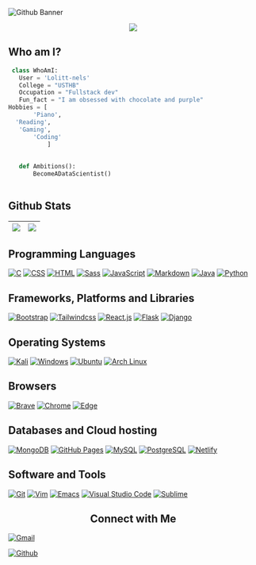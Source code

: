 
![Github Banner](banner.png)

<p align="center">
  <img src="https://readme-typing-svg.herokuapp.com?color=0d8eceF&size=30&center=true&vCenter=true&width=550&height=70&lines=Hey+There,+I'm+meli;I+Love+Machine+learning;An+Open+Source+Enthusiast;Full+Stack+Web+Developer;Loves+To+Build+Projects;A+Problem+Solver;">
</p>



## Who am I? 
<!-- [![Profile views](https://komarev.com/ghpvc/?username=lolitt-nels&label=Profile%20views)](https://github.com/jaydeep-yadav) -->


 ```python
  class WhoAmI:
    User = 'Lolitt-nels'
    College = "USTHB"
    Occupation = "Fullstack dev"
    Fun_fact = "I am obsessed with chocolate and purple"
Hobbies = [
		'Piano',
   'Reading',
 	'Gaming',
		'Coding'
			]
	
	
	def Ambitions():
		BecomeADataScientist()
	
 ```

 
## Github Stats

<img src="https://github-readme-stats.vercel.app/api?username=lolitt-nels&&show_icons=true&count_private=true&theme=github_dark">|<img src="https://github-readme-streak-stats.herokuapp.com/?user=lolitt-nels&theme=blueberry_duo"/>
|---|---|
<!-- <p align="center"><img src="https://github-readme-stats.vercel.app/api/top-langs/?username=lolitt-nels&layout=compact&theme=github_dark"/></p> -->
<!-- <img align="right" height="200px" width="500px" src="https://i.imgur.com/g0fixOT.jpg"> -->
<!-- <a href="#"><img alt="" src=""></a> -->

## Programming Languages

<p>
    <a href="#"><img alt="C" src="https://img.shields.io/badge/C%20-%232370ED.svg?logo=c&logoColor=white"></a>
    <a href="#"><img alt="CSS" src="https://img.shields.io/badge/CSS%20-%231572B6.svg?logo=css3&logoColor=white"></a>
    <a href="#"><img alt="HTML" src="https://img.shields.io/badge/HTML%20-%23E34F26.svg?logo=html5&logoColor=white"></a>
    <a href="#"><img alt="Sass" src="https://img.shields.io/badge/Sass-CC6699?&logo=sass&logoColor=white"></a>
    <a href="#"><img alt="JavaScript" src="https://img.shields.io/badge/JavaScript%20-%23F7DF1E.svg?logo=javascript&logoColor=black"></a>
    <a href="#"><img alt="Markdown" src="https://img.shields.io/badge/Markdown-%23000000.svg?logo=markdown&logoColor=white"></a>
    <a href="#"><img alt="Java" src="https://img.shields.io/badge/java-%23ED8B00.svg?logo=java&logoColor=blue"></a>
    <a href="#"><img alt="Python" src="https://img.shields.io/badge/python-3670A0?logo=python&logoColor=ffdd54"></a>
</p>

## Frameworks, Platforms and Libraries
<p>
   <a href="#"><img alt="Bootstrap" src="https://img.shields.io/badge/Bootstrap-563D7C?logo=bootstrap&logoColor=white"></a>
   <a href="#"><img alt="Tailwindcss" src="https://img.shields.io/badge/tailwindcss-%2338B2AC.svg?logo=tailwindcss&logoColor=white"></a>
	<a href="#"><img alt="React.js" src="https://img.shields.io/badge/react-%2320232a.svg?logo=react&logoColor=%2361DAFB"></a>
  <a href="#"><img alt="Flask" src="https://img.shields.io/badge/Flask-%000000.svg?logo=flask&logoColor=white"></a>
  <a href="#"><img alt="Django" src="https://img.shields.io/badge/Django-%23092E20.svg?logo=django&logoColor=white"></a>
	</p>

## Operating Systems
<p>
	<a href="#"><img alt="Kali" src="https://img.shields.io/badge/Kali_Linux-557C94?logo=kali-linux&logoColor=white"></a>
	<a href="#"><img alt="Windows" src="https://img.shields.io/badge/Windows-0078D6?logo=windows&logoColor=white"></a>
<a href="#"><img alt="Ubuntu" src="https://img.shields.io/badge/Ubuntu-%23E95420.svg?logo=ubuntu&logoColor=white"></a>
<a href="#"><img alt="Arch Linux" src="https://img.shields.io/badge/Arch%20Linux-%2A6C7F9.svg?logo=arch-linux&logoColor=white"></a>

	
</p>

## Browsers
<p>
	<a href="#"><img alt="Brave" src="https://img.shields.io/badge/Brave-FB542B?logo=brave&logoColor=white"></a>
	<a href="#"><img alt="Chrome" src="https://img.shields.io/badge/Google_chrome-4285F4?logo=Google-Chrome&logoColor=white"></a>
	<a href="#"><img alt="Edge" src="https://img.shields.io/badge/Microsoft_Edge-0078D7?logo=Microsoft-edge&logoColor=white"></a>
</p>

## Databases and Cloud hosting

<p>
	<a href="#"><img alt="MongoDB" src="https://img.shields.io/badge/MongoDB-%234ea94b.svg?logo=mongodb&logoColor=white"></a>
  <a href="#"><img alt="GitHub Pages" src="https://img.shields.io/badge/GitHub%20Pages-%23327FC7.svg?logo=github&logoColor=white"></a>
  <a href="#"><img alt="MySQL" src="https://img.shields.io/badge/MySQL-%234479A1.svg?logo=mysql&logoColor=white"></a>
  <a href="#"><img alt="PostgreSQL" src="https://img.shields.io/badge/PostgreSQL-%23316192.svg?logo=postgresql&logoColor=white"></a>
  <a href="#"><img alt="Netlify" src="https://img.shields.io/badge/Netlify-%23000000.svg?logo=netlify&logoColor=white"></a>

</p> 

## Software and Tools
<p>
  <a href="#"><img alt="Git" src="https://img.shields.io/badge/Git%20-%23F05033.svg?logo=git&logoColor=white"></a>
	<a href="#"><img alt="Vim" src="https://img.shields.io/badge/VIM-%2311AB00.svg?logo=vim&logoColor=white"></a>
  <a href="#"><img alt="Emacs" src="https://img.shields.io/badge/Emacs-%234B32C3.svg?logo=emacs&logoColor=white"></a>
  <a href="#"><img alt="Visual Studio Code" src="https://img.shields.io/badge/Visual%20Studio%20Code-0078d7.svg?logo=visual-studio-code&logoColor=white"></a>
 	<a href="#"><img alt="Sublime" src="https://img.shields.io/badge/sublime_text-%23575757.svg?logo=sublime-text&logoColor=important"></a>
	</p>

<h2 align="center"> Connect with Me</h2>

<p align="center">

  <a href="mailto:lolittanelsy@gmail.com"><img alt="Gmail" title="Lolitt nels Gmail" src="https://img.shields.io/badge/Gmail-D14836?style=for-the-badge&logo=gmail&logoColor=white"></a>

 <a href="https://github.com/lolitt-nels"><img alt="Github" title="lolitt nels Github" src="https://img.shields.io/badge/github-%23121011.svg?style=for-the-badge&logo=github&logoColor=white"></a>
</p>



